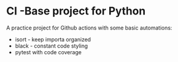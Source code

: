 # CI -Base project for Python
A practice project for Github actions with some basic automations:
- isort - keep importa organized
- black - constant code styling
- pytest with code coverage

